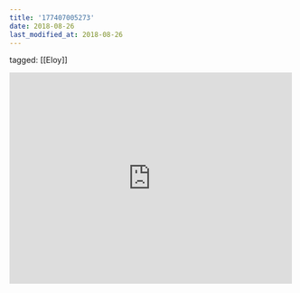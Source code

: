 ```yaml
---
title: '177407005273'
date: 2018-08-26
last_modified_at: 2018-08-26
---
```

tagged: [[Eloy]]
<iframe allow="accelerometer; autoplay; clipboard-write; encrypted-media; gyroscope; picture-in-picture" allowfullscreen="" frameborder="0" height="375" id="youtube_iframe" src="https://www.youtube.com/embed/D15aGNi4NCc?feature=oembed&amp;enablejsapi=1&amp;origin=https://safe.txmblr.com&amp;wmode=opaque" width="500"></iframe>